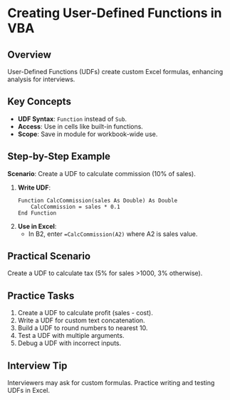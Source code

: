 # Creating User-Defined Functions in VBA

## Overview
User-Defined Functions (UDFs) create custom Excel formulas, enhancing analysis for interviews.

## Key Concepts
- **UDF Syntax**: `Function` instead of `Sub`.
- **Access**: Use in cells like built-in functions.
- **Scope**: Save in module for workbook-wide use.

## Step-by-Step Example
**Scenario**: Create a UDF to calculate commission (10% of sales).
1. **Write UDF**:
   ```vba
   Function CalcCommission(sales As Double) As Double
       CalcCommission = sales * 0.1
   End Function
   ```
2. **Use in Excel**:
   - In B2, enter `=CalcCommission(A2)` where A2 is sales value.

## Practical Scenario
Create a UDF to calculate tax (5% for sales >1000, 3% otherwise).

## Practice Tasks
1. Create a UDF to calculate profit (sales - cost).
2. Write a UDF for custom text concatenation.
3. Build a UDF to round numbers to nearest 10.
4. Test a UDF with multiple arguments.
5. Debug a UDF with incorrect inputs.

## Interview Tip
Interviewers may ask for custom formulas. Practice writing and testing UDFs in Excel.